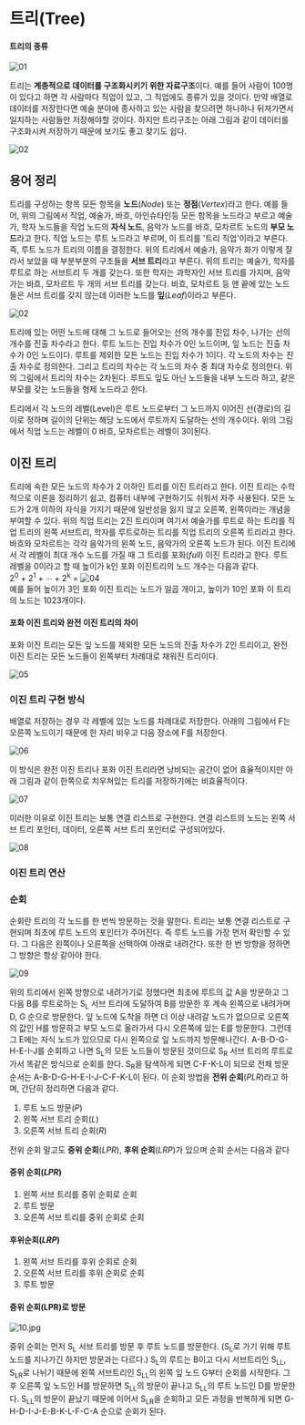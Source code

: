 # 트리(Tree)

#### 트리의 종류
![01](images/01.jpg)

트리는 **계층적으로 데이터를 구조화시키기 위한 자료구조**이다. 예를 들어 사람이 100명이 있다고 하면 각 사람마다 직업이 있고, 그 직업에도 종류가 있을 것이다. 만약 배열로 데이터를 저장한다면 예술 분야에 종사하고 있는 사람을 찾으려면 하나하나 뒤져가면서 일치하는 사람들만 저장해야할 것이다. 하지만 트리구조는 아래 그림과 같이 데이터를 구조화시켜 저장하기 때문에 보기도 좋고 찾기도 쉽다.

![02](images/02.jpg)

## 용어 정리

트리를 구성하는 항목 모든 항목을 **노드**(*Node*) 또는 **정점**(*Vertex*)라고 한다. 예를 들어, 위의 그림에서 직업, 예술가, 바흐, 아인슈타인등 모든 항목을 노드라고 부르고 예술가, 학자 노드들을 직업 노드의 **자식 노드**, 음악가 노드를 바흐, 모차르트 노드의 **부모 노드**라고 한다. 직업 노드는 루트 노드라고 부르며, 이 트리를 '트리 직업'이라고 부른다. 즉, 루트 노드가 트리의 이름을 결정한다. 위의 트리에서 예술가, 음악가 화가 이렇게 잘라서 보았을 때 부분부분의 구조들을 **서브 트리**라고 부른다. 위의 트리는 예술가, 학자를 루트로 하는 서브트리 두 개를 갖는다. 또한 학자는 과학자인 서브 트리를 가지며, 음악가는 바흐, 모차르트 두 개의 서브 트리를 갖는다. 바흐, 모차르트 등 맨 끝에 있는 노드들은 서브 트리를 갖지 않는데 이러한 노드를 **잎**(*Leaf*)이라고 부른다.

![02](images/03.jpg)

트리에 있는 어떤 노드에 대해 그 노드로 들어오는 선의 개수를 진입 차수, 나가는 선의 개수를 진출 차수라고 한다. 루트 노드는 진입 차수가 0인 노드이며, 잎 노드는 진출 차수가 0인 노드이다. 루트를 제외한 모든 노드는 진입 차수가 1이다. 각 노드의 차수는 진출 차수로 정의한다. 그리고 트리의 차수는 각 노드의 차수 중 최대 차수로 정의한다. 위의 그림에서 트리의 차수는 2차된다. 루트도 잎도 아닌 노드들을 내부 노드라 하고, 같은 부모를 갖는 노드들을 형제 노드라고 한다.  
  
트리에서 각 노드의 레벨(Level)은 루트 노드로부터 그 노드까지 이어진 선(경로)의 길이로 정하며 길이의 단위는 해당 노드에서 루트까지 도달하는 선의 개수이다. 위의 그림에서 직업 노드는 레벨이 0 바흐, 모차르트는 레벨이 3이된다.

## 이진 트리

트리에 속한 모든 노드의 차수가 2 이하인 트리를 이진 트리라고 한다. 이진 트리는 수학적으로 이론을 정리하기 쉽고, 컴퓨터 내부에 구현하기도 쉬워서 자주 사용된다. 모든 노드가 2개 이하의 자식을 가지기 때문에 일반성을 잃지 않고 오른쪽, 왼쪽이라는 개념을 부여할 수 있다. 위의 직업 트리는 2진 트리이며 여기서 예술가를 루트로 하는 트리를 직업 트리의 왼쪽 서브트리, 학자를 루트로하는 트리를 직업 트리의 오른쪽 트리라고 한다. 바흐와 모차르트는 각각 음악가의 왼쪽 노드, 음악가의 오른쪽 노드가 된다. 이진 트리에서 각 레벨이 최대 개수 노드를 가질 때 그 트리를 포화(*full*) 이진 트리라고 한다. 루트 레벨을 0이라고 할 때 높이가 k인 포화 이진트리의 노드 개수는 다음과 같다.  
2<sup>0</sup> + 2<sup>1</sup> + ∙∙∙ + 2<sup>k</sup> = ![04](images/04.gif)  
예를 들어 높이가 3인 포화 이진 트리는 노드가 일곱 개이고, 높이가 10인 포화 이 트리의 노드는 1023개이다.

#### 포화 이진 트리와 완전 이진 트리의 차이

포화 이진 트리는 모든 잎 노드를 제외한 모든 노드의 진출 차수가 2인 트리이고, 완전 이진 트리는 모든 노드들이 왼쪽부터 차례대로 채워진 트리이다.

![05](images/05.jpg)

### 이진 트리 구현 방식

배열로 저장하는 경우 각 레벨에 있는 노드를 차례대로 저장한다. 아래의 그림에서 F는 오른쪽 노드이기 때문에 한 자리 비우고 다음 장소에 F를 저장한다.

![06](images/06.png)

이 방식은 완전 이진 트리나 포화 이진 트리라면 낭비되는 공간이 없어 효율적이지만 아래 그림과 같이 한쪽으로 치우쳐있는 트리를 저장하기에는 비효율적이다.

![07](images/07.png)

이러한 이유로 이진 트리는 보통 연결 리스트로 구현한다. 연결 리스트의 노드는 왼쪽 서브 트리 포인터, 데이터, 오른쪽 서브 트리 포인터로 구성되어있다.

![08](images/08.jpg)

### 이진 트리 연산

### 순회

순회란 트리의 각 노드를 한 번씩 방문하는 것을 말한다. 트리는 보통 연결 리스트로 구현되며 최초에 루트 노드의 포인터가 주어진다. 즉 루트 노드를 가장 먼저 확인할 수 있다. 그 다음은 왼쪽이나 오른쪽을 선택하여 아래로 내려간다. 또한 한 번 방향을 정하면 그 방향은 항상 같아야 한다.

![09](images/09.jpg)

위의 트리에서 왼쪽 방향으로 내려가기로 정했다면 최초에 루트의 값 A을 방문하고 그 다음 B를 루트로하는 S<sub>L</sub> 서브 트리에 도달하여 B를 방문한 후 계속 왼쪽으로 내려가며 D, G 순으로 방문한다. 잎 노드에 도착을 하면 더 이상 내려갈 노드가 없으므로 오른쪽의 값인 H를 방문하고 부모 노드로 올라가서 다시 오른쪽에 있는 E를 방문한다. 그런데 그 E에는 자식 노드가 있으므로 다시 왼쪽으로 잎 노드까지 방문해나간다. A-B-D-G-H-E-I-J를 순회하고 나면 S<sub>L</sub>의 모든 노드들이 방문된 것이므로 S<sub>R</sub> 서브 트리의 루트로 가서 똑같은 방식으로 순회를 한다. S<sub>R</sub>을 탐색하게 되면 C-F-K-L이 되므로 전체 방문 순서는 A-B-D-G-H-E-I-J-C-F-K-L이 된다. 이 순회 방법을 **전위 순회**(*PLR*)라고 하며, 간단히 정리하면 다음과 같다.

1. 루트 노드 방문(*P*)
2. 왼쪽 서브 트리 순회(*L*)
3. 오른쪽 서브 트리 순회(*R*)

전위 순회 말고도 **중위 순회**(*LPR*), **후위 순회**(*LRP*)가 있으며 순회 순서는 다음과 같다

#### 중위 순회(*LPR*)
1. 왼쪽 서브 트리를 중위 순회로 순회
2. 루트 방문
3. 오른쪽 서브 트리를 중위 순회로 순회

#### 후위순회(*LRP*)
1. 왼쪽 서브 트리를 후위 순회로 순회
2. 오른쪽 서브 트리를 후위 순회로 순회
3. 루트 방문

#### 중위 순회(LPR)로 방문

![10.jpg](images/10.jpg)

중위 순회는 먼저 S<sub>L</sub> 서브 트리를 방문 후 루트 노드를 방문한다. (S<sub>L</sub>로 가기 위해 루트 노드를 지나가긴 하지만 방문과는 다르다.) S<sub>L</sub>의 루트는 B이고 다시 서브트리인 S<sub>LL</sub>, S<sub>LR</sub>로 나뉘기 때문에 왼쪽 서브트리인 S<sub>LL</sub>의 왼쪽 잎 노드 G부터 순회를 시작한다. 그 후 오른쪽 잎 노드인 H를 방문하면 S<sub>LL</sub>의 방문이 끝나고 S<sub>LL</sub>의 루트 노드인 D를 방문한다. S<sub>LL</sub>의 방문이 끝났기 때문에 이어서 S<sub>LR</sub>을 순회하고 모든 과정을 반복하게 되면 G-H-D-I-J-E-B-K-L-F-C-A 순으로 순회가 된다.